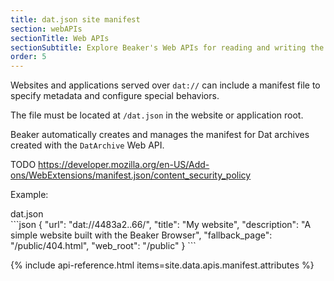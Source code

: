 ```yaml
---
title: dat.json site manifest
section: webAPIs
sectionTitle: Web APIs
sectionSubtitle: Explore Beaker's Web APIs for reading and writing the peer-to-peer filesystem
order: 5
---
```


Websites and applications served over `dat://` can include a manifest file to
specify metadata and configure special behaviors.

The file must be located at `/dat.json` in the website or application root.

Beaker automatically creates and manages the manifest for Dat archives created
with the `DatArchive` Web API.

TODO
https://developer.mozilla.org/en-US/Add-ons/WebExtensions/manifest.json/content_security_policy

Example:

<figcaption class="code">dat.json</figcaption>
```json
{
  "url": "dat://4483a2..66/",
  "title": "My website",
  "description": "A simple website built with the Beaker Browser",
  "fallback_page": "/public/404.html",
  "web_root": "/public"
}
```

{% include api-reference.html items=site.data.apis.manifest.attributes %}


